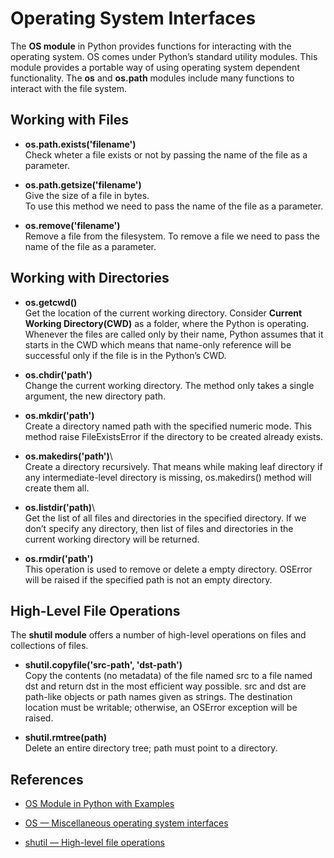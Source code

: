 # Operating System Interfaces

The **OS module** in Python provides functions for interacting with the operating system. 
OS comes under Python’s standard utility modules. 
This module provides a portable way of using operating system dependent functionality. 
The **os** and **os.path** modules include many functions to interact with the file system.

## Working with Files

* **os.path.exists('filename')**\
    Check wheter a file exists or not by passing the name of the file as a parameter.

* **os.path.getsize('filename')**\
    Give the size of a file in bytes.     
    To use this method we need to pass the name of the file as a parameter.

* **os.remove('filename')**\
    Remove a file from the filesystem.
    To remove a file we need to pass the name of the file as a parameter. 


## Working with Directories

* **os.getcwd()**\
    Get the location of the current working directory.
    Consider **Current Working Directory(CWD)** as a folder, where the Python is operating. Whenever the files are called only by their name, Python assumes that it starts in the CWD which means that name-only reference will be successful only if the file is in the Python’s CWD.

* **os.chdir('path')**\
    Change the current working directory.
    The method only takes a single argument, the new directory path.

* **os.mkdir('path')**\
    Create a directory named path with the specified numeric mode. 
    This method raise FileExistsError if the directory to be created already exists.

* **os.makedirs('path')**\    
    Create a directory recursively. 
    That means while making leaf directory if any intermediate-level directory is missing, os.makedirs() method will create them all.

* **os.listdir('path)**\    
    Get the list of all files and directories in the specified directory. 
    If we don’t specify any directory, then list of files and directories in the current working directory will be returned.

* **os.rmdir('path')**\
    This operation is used to remove or delete a empty directory. 
    OSError will be raised if the specified path is not an empty directory.


## High-Level File Operations

The **shutil module** offers a number of high-level operations on files and collections of files.

* **shutil.copyfile('src-path', 'dst-path')**\
    Copy the contents (no metadata) of the file named src to a file named dst and return dst in the most efficient way possible. src and dst are path-like objects or path names given as strings.
    The destination location must be writable; otherwise, an OSError exception will be raised.

* **shutil.rmtree(path)**\
   Delete an entire directory tree; path must point to a directory.



## References
* [OS Module in Python with Examples](https://www.geeksforgeeks.org/os-module-python-examples/)

* [OS — Miscellaneous operating system interfaces](https://docs.python.org/3/library/os.html)

* [shutil — High-level file operations](https://docs.python.org/3/library/shutil.html#module-shutil)